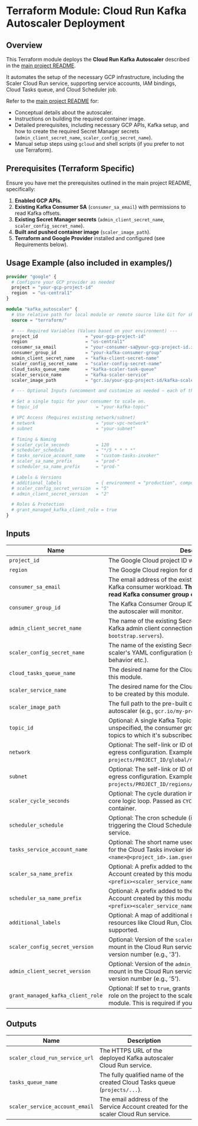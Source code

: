 # Terraform Module: Cloud Run Kafka Autoscaler Deployment

## Overview

This Terraform module deploys the **Cloud Run Kafka Autoscaler** described in the [main project README](../README.md). 

It automates the setup of the necessary GCP infrastructure, including the Scaler Cloud Run service, supporting service accounts, IAM bindings, Cloud Tasks queue, and Cloud Scheduler job.

Refer to the [main project README](../../README.md) for:

* Conceptual details about the autoscaler.
* Instructions on building the required container image.
* Detailed prerequisites, including necessary GCP APIs, Kafka setup, and how to create the required Secret Manager secrets (`admin_client_secret_name`, `scaler_config_secret_name`).
* Manual setup steps using `gcloud` and shell scripts (if you prefer to not use Terraform).

## Prerequisites (Terraform Specific)

Ensure you have met the prerequisites outlined in the main project README, specifically:

1.  **Enabled GCP APIs.**
2.  **Existing Kafka Consumer SA** (`consumer_sa_email`) with permissions to read Kafka offsets.
3.  **Existing Secret Manager secrets** (`admin_client_secret_name`, `scaler_config_secret_name`).
4.  **Built and pushed container image** (`scaler_image_path`).
5.  **Terraform and Google Provider** installed and configured (see Requirements below).

## Usage Example (also included in examples/)

```terraform
provider "google" {
  # Configure your GCP provider as needed
  project = "your-gcp-project-id"
  region  = "us-central1"
}

module "kafka_autoscaler" {
  # Use relative path for local module or remote source like Git for shared module
  source = "terraform/"

  # --- Required Variables (Values based on your environment) ---
  project_id                  = "your-gcp-project-id"
  region                      = "us-central1"
  consumer_sa_email           = "your-consumer-sa@your-gcp-project-id.iam.gserviceaccount.com"
  consumer_group_id           = "your-kafka-consumer-group"
  admin_client_secret_name    = "kafka-client-secret-name"
  scaler_config_secret_name   = "scaler-config-secret-name"
  cloud_tasks_queue_name      = "kafka-scaler-task-queue"
  scaler_service_name         = "kafka-scaler-service"
  scaler_image_path           = "gcr.io/your-gcp-project-id/kafka-scaler:latest"

  # --- Optional Inputs (uncomment and customize as needed – each of these has a default) ---

  # Set a single topic for your consumer to scale on.
  # topic_id                      = "your-kafka-topic"

  # VPC Access (Requires existing network/subnet)
  # network                       = "your-vpc-network"
  # subnet                        = "your-subnet"

  # Timing & Naming
  # scaler_cycle_seconds          = 120
  # scheduler_schedule            = "*/5 * * * *"
  # tasks_service_account_name    = "custom-tasks-invoker"
  # scaler_sa_name_prefix         = "prod-"
  # scheduler_sa_name_prefix      = "prod-"

  # Labels & Versions
  # additional_labels             = { environment = "production", component = "kafka-scaler" }
  # scaler_config_secret_version  = "5"
  # admin_client_secret_version   = "2"

  # Roles & Protection
  # grant_managed_kafka_client_role = true
}
```

## Inputs

| Name                              | Description                                                                                                                                                              | Type          | Default                 | Required |
| --------------------------------- | ------------------------------------------------------------------------------------------------------------------------------------------------------------------------ | ------------- | ----------------------- | :------: |
| `project_id`                      | The Google Cloud project ID where resources will be deployed.                                                                                                            | `string`      | -                       | Yes      |
| `region`                          | The Google Cloud region for deployment (e.g., `us-central1`).                                                                                                            | `string`      | -                       | Yes      |
| `consumer_sa_email`               | The email address of the existing Service Account used by the Kafka consumer workload. **This SA requires permissions to read Kafka consumer group offsets.**             | `string`      | -                       | Yes      |
| `consumer_group_id`               | The Kafka Consumer Group ID associated with the topic that the autoscaler will monitor.                                                                                  | `string`      | -                       | Yes      |
| `admin_client_secret_name`        | The name of the existing Secret Manager secret containing Kafka admin client connection properties (e.g., `bootstrap.servers`).                                            | `string`      | -                       | Yes      |
| `scaler_config_secret_name`       | The name of the existing Secret Manager secret containing the scaler's YAML configuration (specifying target, metrics, behavior etc.).                                     | `string`      | -                       | Yes      |
| `cloud_tasks_queue_name`          | The desired name for the Cloud Tasks queue to be created by this module.                                                                                                  | `string`      | -                       | Yes      |
| `scaler_service_name`             | The desired name for the Cloud Run Kafka autoscaler service to be created by this module.                                                                                 | `string`      | -                       | Yes      |
| `scaler_image_path`               | The full path to the pre-built container image for the Kafka autoscaler (e.g., `gcr.io/my-project/kafka-scaler:latest`).                                                  | `string`      | -                       | Yes      |
| `topic_id`                        | Optional: A single Kafka Topic ID the autoscaler will monitor. If unspecified, the consumer group will be autoscaled on all topics to which it's subscribed.             | `string`      | -                       | No       |
| `network`                         | Optional: The self-link or ID of the VPC network for Cloud Run egress configuration. Example: `projects/PROJECT_ID/global/networks/NETWORK_NAME`.                        | `string`      | `null`                  | No       |
| `subnet`                          | Optional: The self-link or ID of the VPC subnet for Cloud Run egress configuration. Example: `projects/PROJECT_ID/regions/REGION/subnetworks/SUBNET_NAME`.              | `string`      | `null`                  | No       |
| `scaler_cycle_seconds`            | Optional: The cycle duration in seconds for the autoscaler's core logic loop. Passed as `CYCLE_SECONDS` env var to the container.                                         | `number`      | `60`                    | No       |
| `scheduler_schedule`              | Optional: The cron schedule (in standard cron format) for triggering the Cloud Scheduler job which invokes the scaler service.                                           | `string`      | `"* * * * *"`           | No       |
| `tasks_service_account_name`      | Optional: The short name used to create the Service Account for the Cloud Tasks invoker identity. Email will be `<name>@<project_id>.iam.gserviceaccount.com`.           | `string`      | `"kafka-tasks-invoker"` | No       |
| `scaler_sa_name_prefix`           | Optional: A prefix added to the name of the scaler Service Account created by this module. The final SA ID will be `<prefix><scaler_service_name>-sa`.                | `string`      | `""`                    | No       |
| `scheduler_sa_name_prefix`        | Optional: A prefix added to the name of the scheduler Service Account created by this module. The final SA ID will be `<prefix><scaler_service_name>-cron-sa`.          | `string`      | `""`                    | No       |
| `additional_labels`               | Optional: A map of additional string labels to apply to created resources like Cloud Run, Cloud Tasks queue, etc., where supported.                                      | `map(string)` | `{}`                    | No       |
| `scaler_config_secret_version`    | Optional: Version of the `scaler_config_secret_name` secret to mount in the Cloud Run service. Use 'latest' or a specific version number (e.g., '3').                    | `string`      | `"latest"`              | No       |
| `admin_client_secret_version`     | Optional: Version of the `admin_client_secret_name` secret to mount in the Cloud Run service. Use 'latest' or a specific version number (e.g., '5').                     | `string`      | `"latest"`              | No       |
| `grant_managed_kafka_client_role` | Optional: If set to `true`, grants the `roles/managedkafka.client` role on the project to the scaler service account created by this module. This is required if you want to use Managed Kafka. | `bool`        | `false`                 | No       |

## Outputs

| Name                           | Description                                                                   |
| ------------------------------ | ----------------------------------------------------------------------------- |
| `scaler_cloud_run_service_url` | The HTTPS URL of the deployed Kafka autoscaler Cloud Run service.             |
| `tasks_queue_name`             | The fully qualified name of the created Cloud Tasks queue (`projects/...`).   |
| `scaler_service_account_email` | The email address of the Service Account created for the scaler Cloud Run service. |
